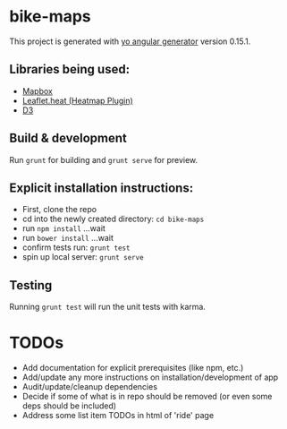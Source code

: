 # bike-maps

This project is generated with [yo angular generator](https://github.com/yeoman/generator-angular)
version 0.15.1.

## Libraries being used:
- [Mapbox](https://www.mapbox.com/mapbox-gl-js/api/)
- [Leaflet.heat (Heatmap Plugin)](https://github.com/Leaflet/Leaflet.heat)
- [D3](https://github.com/d3/d3)

## Build & development

Run `grunt` for building and `grunt serve` for preview.

## Explicit installation instructions:

- First, clone the repo
- cd into the newly created directory: `cd bike-maps`
- run `npm install` ...wait
- run `bower install` ...wait
- confirm tests run: `grunt test`
- spin up local server: `grunt serve`

## Testing

Running `grunt test` will run the unit tests with karma.

# TODOs

- Add documentation for explicit prerequisites (like npm, etc.)
- Add/update any more instructions on installation/development of app
- Audit/update/cleanup dependencies
- Decide if some of what is in repo should be removed (or even some deps should be included)
- Address some list item TODOs in html of 'ride' page

